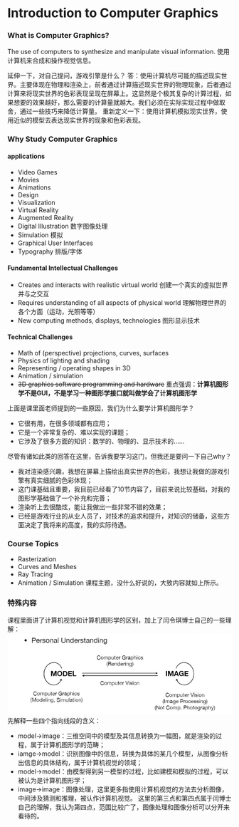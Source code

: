 # Introduction to Computer Graphics

### What is Computer Graphics?
The use of computers to synthesize and manipulate visual information.
使用计算机来合成和操作视觉信息。

延伸一下，对自己提问，游戏引擎是什么？
答：使用计算机尽可能的描述现实世界。主要体现在物理和渲染上，前者通过计算描述现实世界的物理现象，后者通过计算来将现实世界的色彩表现呈现在屏幕上。这显然是个极其复杂的计算过程，如果想要的效果越好，那么需要的计算量就越大。我们必须在实际实现过程中做取舍，通过一些技巧来降低计算量。
重新定义一下：使用计算机模拟现实世界，使用近似的模型去表达现实世界的现象和色彩表现。

### Why Study Computer Graphics
#### applications
+ Video Games
+ Movies
+ Animations
+ Design
+ Visualization
+ Virtual Reality
+ Augmented Reality
+ Digital Illustration 数字图像处理
+ Simulation 模拟
+ Graphical User Interfaces
+ Typography 排版/字体

#### Fundamental Intellectual Challenges
+ Creates and interacts with realistic virtual world 创建一个真实的虚拟世界并与之交互
+ Requires understanding of all aspects of physical world 理解物理世界的各个方面（运动，光照等等）
+ New computing methods, displays, technologies 图形显示技术

#### Technical Challenges
+ Math of (perspective) projections, curves, surfaces
+ Physics of lighting and shading
+ Representing / operating shapes in 3D
+ Animation / simulation 
+ ~~3D graphics software programming and hardware~~
重点强调：**计算机图形学不是GUI，不是学习一种图形学接口就叫做学会了计算机图形学**

上面是课里面老师提到的一些原因，我们为什么要学计算机图形学？
+ 它很有用，在很多领域都有应用；
+ 它是一个非常复杂的、难以实现的课题；
+ 它涉及了很多方面的知识：数学的、物理的、显示技术的……

尽管有诸如此类的回答在这里，告诉我要学习这门，但我还是要问一下自己why？
+ 我对渲染感兴趣，我想在屏幕上描绘出真实世界的色彩，我想让我做的游戏引擎有真实细腻的色彩体现；
+ 这门课基础且重要，我目前已经看了10节内容了，目前来说比较基础，对我的图形学基础做了一个补充和完善；
+ 渲染听上去很酷炫，能让我做出一些非常不错的效果；
+ 已经是游戏行业的从业人员了，对技术的追求和提升，对知识的储备，这些方面决定了我将来的高度，我的实际待遇。

### Course Topics
+ Rasterization
+ Curves and Meshes
+ Ray Tracing
+ Animation / Simulation
课程主题，没什么好说的，大致内容就如上所示。

### 特殊内容
课程里面讲了计算机视觉和计算机图形学的区别，加上了闫令琪博士自己的一些理解：
![differences_of_model_and_image](./images/differences_of_model_and_image.jpg)
先解释一些四个指向线段的含义：
+ model->image：三维空间中的模型及其信息转换为一幅图，就是渲染的过程，属于计算机图形学的范畴；
+ iamge->model：识别图像中的信息，转换为具体的某几个模型，从图像分析出信息的具体结构，属于计算机视觉的领域；
+ model->model：由模型得到另一模型的过程，比如建模和模拟的过程，可以被认为是计算机图形学；
+ image->image：图像处理，这里更多指使用计算机视觉的方法去分析图像，中间涉及猜测和推理，被认作计算机视觉。
这里的第三点和第四点属于闫博士自己的理解，我认为第四点，范围比较广了，图像处理和图像分析可以分开来看待的。
